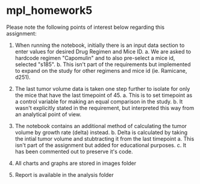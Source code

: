 # mpl_homework5

Please note the following points of interest below regarding this assignment:

1. When running the notebook, initially there is an input data section to enter values for desired Drug Regimen and Mice ID.
	a. We are asked to hardcode regimen "Capomulin" and to also pre-select a mice id, selected "s185". 
	b. This isn't part of the requirements but implemented to expand on the study for other regimens and mice id (ie. Ramicane, d251).
 
2. The last tumor volume data is taken one step further to isolate for only the mice that have the last timepoint of 45.
	a. This is to set timepoint as a control variable for making an equal comparison in the study.
	b. It wasn't explicitly stated in the requirement, but interpreted this way from an analytical point of view.

3. The notebook contains an additional method of calculating the tumor volume by growth rate (delta) instead.
	b. Delta is calculated by taking the intial tumor volume and stubtracting it from the last timepoint
	a. This isn't part of the assignment but added for educational purposes.
	c. It has been commented out to preserve it's code.

4. All charts and graphs are stored in images folder

5. Report is available in the analysis folder

